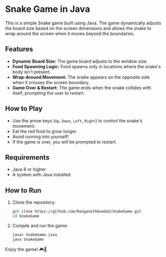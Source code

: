 # Snake Game in Java

This is a simple Snake game built using Java. The game dynamically adjusts the board size based on the screen dimensions and allows the snake to wrap around the screen when it moves beyond the boundaries.

## Features
- **Dynamic Board Size:** The game board adjusts to the window size.
- **Food Spawning Logic:** Food spawns only in locations where the snake's body isn't present.
- **Wrap-Around Movement:** The snake appears on the opposite side when it crosses the screen boundary.
- **Game Over & Restart:** The game ends when the snake collides with itself, prompting the user to restart.

## How to Play
- Use the arrow keys (`Up`, `Down`, `Left`, `Right`) to control the snake's movement.
- Eat the red food to grow longer.
- Avoid running into yourself!
- If the game is over, you will be prompted to restart.

## Requirements
- Java 8 or higher
- A system with Java installed

## How to Run
1. Clone the repository:
   ```sh
   git clone https://github.com/RanganathGowdaS/SnakeGame.git
   cd SnakeGame
   ```
2. Compile and run the game:
   ```sh
   javac SnakeGame.java
   java SnakeGame
   ```

Enjoy the game! 🎮🐍


